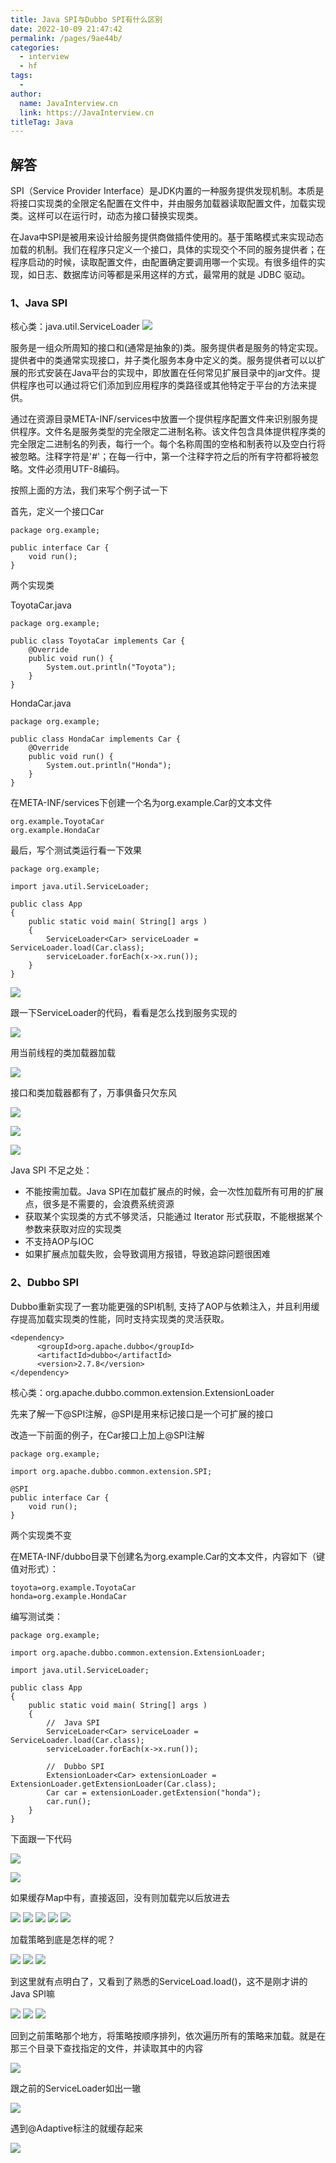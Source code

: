 ```yaml
---
title: Java SPI与Dubbo SPI有什么区别
date: 2022-10-09 21:47:42
permalink: /pages/9ae44b/
categories:
  - interview
  - hf
tags:
  - 
author: 
  name: JavaInterview.cn
  link: https://JavaInterview.cn
titleTag: Java
---
```


## 解答

SPI（Service Provider Interface）是JDK内置的一种服务提供发现机制。本质是将接口实现类的全限定名配置在文件中，并由服务加载器读取配置文件，加载实现类。这样可以在运行时，动态为接口替换实现类。

在Java中SPI是被用来设计给服务提供商做插件使用的。基于策略模式来实现动态加载的机制。我们在程序只定义一个接口，具体的实现交个不同的服务提供者；在程序启动的时候，读取配置文件，由配置确定要调用哪一个实现。有很多组件的实现，如日志、数据库访问等都是采用这样的方式，最常用的就是 JDBC 驱动。

### 1、Java SPI
核心类：java.util.ServiceLoader
![](../../../media/pictures/hf/spi1.png)



服务是一组众所周知的接口和(通常是抽象的)类。服务提供者是服务的特定实现。提供者中的类通常实现接口，并子类化服务本身中定义的类。服务提供者可以以扩展的形式安装在Java平台的实现中，即放置在任何常见扩展目录中的jar文件。提供程序也可以通过将它们添加到应用程序的类路径或其他特定于平台的方法来提供。

通过在资源目录META-INF/services中放置一个提供程序配置文件来识别服务提供程序。文件名是服务类型的完全限定二进制名称。该文件包含具体提供程序类的完全限定二进制名的列表，每行一个。每个名称周围的空格和制表符以及空白行将被忽略。注释字符是'#'；在每一行中，第一个注释字符之后的所有字符都将被忽略。文件必须用UTF-8编码。

按照上面的方法，我们来写个例子试一下

首先，定义一个接口Car

    package org.example;
    
    public interface Car {
        void run();
    }

两个实现类

ToyotaCar.java

    package org.example;
    
    public class ToyotaCar implements Car {
        @Override
        public void run() {
            System.out.println("Toyota");
        }
    }

HondaCar.java

    package org.example;
    
    public class HondaCar implements Car {
        @Override
        public void run() {
            System.out.println("Honda");
        }
    }

在META-INF/services下创建一个名为org.example.Car的文本文件

    org.example.ToyotaCar
    org.example.HondaCar


最后，写个测试类运行看一下效果

    package org.example;
    
    import java.util.ServiceLoader;
    
    public class App
    {
        public static void main( String[] args )
        {
            ServiceLoader<Car> serviceLoader = ServiceLoader.load(Car.class);
            serviceLoader.forEach(x->x.run());
        }
    }


![](../../../media/pictures/hf/spi2.png)

跟一下ServiceLoader的代码，看看是怎么找到服务实现的

![](../../../media/pictures/hf/spi3.png)

用当前线程的类加载器加载

![](../../../media/pictures/hf/spi4.png)

接口和类加载器都有了，万事俱备只欠东风

![](../../../media/pictures/hf/spi5.png)

![](../../../media/pictures/hf/spi6.png)

![](../../../media/pictures/hf/spi7.png)

Java SPI 不足之处：

- 不能按需加载。Java SPI在加载扩展点的时候，会一次性加载所有可用的扩展点，很多是不需要的，会浪费系统资源
- 获取某个实现类的方式不够灵活，只能通过 Iterator 形式获取，不能根据某个参数来获取对应的实现类
- 不支持AOP与IOC
- 如果扩展点加载失败，会导致调用方报错，导致追踪问题很困难

### 2、Dubbo SPI
Dubbo重新实现了一套功能更强的SPI机制, 支持了AOP与依赖注入，并且利用缓存提高加载实现类的性能，同时支持实现类的灵活获取。

    <dependency>
          <groupId>org.apache.dubbo</groupId>
          <artifactId>dubbo</artifactId>
          <version>2.7.8</version>
    </dependency>

核心类：org.apache.dubbo.common.extension.ExtensionLoader

先来了解一下@SPI注解，@SPI是用来标记接口是一个可扩展的接口

改造一下前面的例子，在Car接口上加上@SPI注解

    package org.example;
    
    import org.apache.dubbo.common.extension.SPI;
    
    @SPI
    public interface Car {
        void run();
    }

两个实现类不变

在META-INF/dubbo目录下创建名为org.example.Car的文本文件，内容如下（键值对形式）：

    toyota=org.example.ToyotaCar
    honda=org.example.HondaCar

编写测试类：

    package org.example;
    
    import org.apache.dubbo.common.extension.ExtensionLoader;
    
    import java.util.ServiceLoader;
    
    public class App
    {
        public static void main( String[] args )
        {
            //  Java SPI
            ServiceLoader<Car> serviceLoader = ServiceLoader.load(Car.class);
            serviceLoader.forEach(x->x.run());
    
            //  Dubbo SPI
            ExtensionLoader<Car> extensionLoader = ExtensionLoader.getExtensionLoader(Car.class);
            Car car = extensionLoader.getExtension("honda");
            car.run();
        }
    }

下面跟一下代码

![](../../../media/pictures/hf/spi8.png)

![](../../../media/pictures/hf/spi9.png)

如果缓存Map中有，直接返回，没有则加载完以后放进去

![](../../../media/pictures/hf/spi10.png)
![](../../../media/pictures/hf/spi11.png)
![](../../../media/pictures/hf/spi12.png)
![](../../../media/pictures/hf/spi13.png)
![](../../../media/pictures/hf/spi14.png)

加载策略到底是怎样的呢？

![](../../../media/pictures/hf/spi15.png)
![](../../../media/pictures/hf/spi16.png)
![](../../../media/pictures/hf/spi17.png)

到这里就有点明白了，又看到了熟悉的ServiceLoad.load()，这不是刚才讲的Java SPI嘛

![](../../../media/pictures/hf/spi18.png)
![](../../../media/pictures/hf/spi19.png)
![](../../../media/pictures/hf/spi20.png)

回到之前策略那个地方，将策略按顺序排列，依次遍历所有的策略来加载。就是在那三个目录下查找指定的文件，并读取其中的内容

![](../../../media/pictures/hf/spi23.png)

跟之前的ServiceLoader如出一辙

![](../../../media/pictures/hf/spi24.png)

遇到@Adaptive标注的就缓存起来

![](../../../media/pictures/hf/spi25.png)

